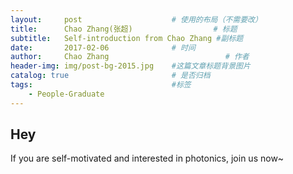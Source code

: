 ```yaml
---
layout:     post   				    # 使用的布局（不需要改）
title:      Chao Zhang(张超)  				# 标题 
subtitle:   Self-introduction from Chao Zhang #副标题
date:       2017-02-06 				# 时间
author:     Chao Zhang  						# 作者
header-img: img/post-bg-2015.jpg 	#这篇文章标题背景图片
catalog: true 						# 是否归档
tags:								#标签
    - People-Graduate
---
```


## Hey

If you are self-motivated and interested in photonics, join us now~
